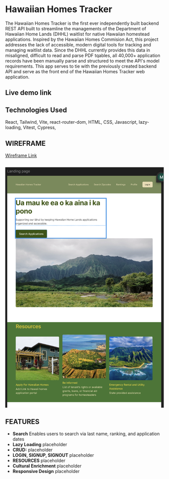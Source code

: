 # Hawaiian Homes Tracker    
The Hawaiian Homes Tracker is the first ever independently built backend REST API built to streamline the managements of the Department of Hawaiian Home Lands (DHHL) waitlist for native Hawaiian homestead applications. 
Inspired by the Hawaiian Homes Commision Act, this project addresses the lack of accessible, modern digital tools for tracking and managing waitlist data. Since the DHHL currently provides this data in misaligned, difficult to read and parse PDF tqables, all 40,000+ application records have been manually parse and structured to meet the API's model requirements. 
This app serves to tie with the previously created backend API and serve as the front end of the Hawaiian Homes Tracker web application.

## Live demo link


## Technologies Used
React, Tailwind, Vite, react-router-dom, HTML, CSS, Javascript, lazy-loading, Vitest, Cypress, 

## WIREFRAME
[Wireframe Link](https://www.figma.com/design/FHDxiXAG9o5T7hcL21rkSd/Hawaiian-Homes-Tracker-Frontend?node-id=0-1&t=rF6TZyf37axSCEBn-1)
##
![Landing Page](./frontend-hawaiianhomestracker/public/wireframe1.png)


## FEATURES
- **Search**
Enables users to search via last name, ranking, and application dates
- **Lazy Loading**
placeholder
- **CRUD:**
placeholder
- **LOGIN, SIGNUP, SIGNOUT**
placeholder
- **RESOURCES**
placeholder
- **Cultural Enrichment**
placeholder
- **Responsive Design**
placeholder